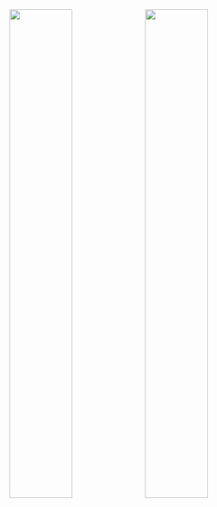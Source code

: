 
<img align="left"  width="47%" src= "https://github-readme-stats.vercel.app/api?username=abdullahiheart&show_icons=true&theme=radical"/>
<img  align="left" width="47%" src= "https://github-readme-stats.vercel.app/api/top-langs/?username=anuraghazra&layout=compact" />



